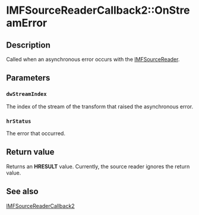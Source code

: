 # IMFSourceReaderCallback2::OnStreamError

## Description

Called when an asynchronous error occurs with the [IMFSourceReader](https://learn.microsoft.com/windows/desktop/api/mfreadwrite/nn-mfreadwrite-imfsourcereader).

## Parameters

### `dwStreamIndex`

The index of the stream of the transform that raised the asynchronous error.

### `hrStatus`

The error that occurred.

## Return value

Returns an **HRESULT** value. Currently, the source reader ignores the return value.

## See also

[IMFSourceReaderCallback2](https://learn.microsoft.com/windows/desktop/api/mfreadwrite/nn-mfreadwrite-imfsourcereadercallback2)